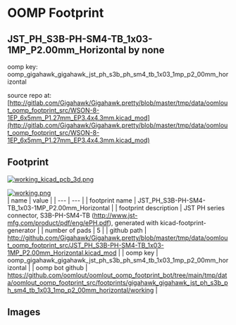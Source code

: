 # OOMP Footprint  
## JST_PH_S3B-PH-SM4-TB_1x03-1MP_P2.00mm_Horizontal  by none  
  
oomp key: oomp_gigahawk_gigahawk_jst_ph_s3b_ph_sm4_tb_1x03_1mp_p2_00mm_horizontal  
  
source repo at: [http://gitlab.com/Gigahawk/Gigahawk.pretty/blob/master/tmp/data/oomlout_oomp_footprint_src/WSON-8-1EP_6x5mm_P1.27mm_EP3.4x4.3mm.kicad_mod](http://gitlab.com/Gigahawk/Gigahawk.pretty/blob/master/tmp/data/oomlout_oomp_footprint_src/WSON-8-1EP_6x5mm_P1.27mm_EP3.4x4.3mm.kicad_mod)  
## Footprint  
  
[![working_kicad_pcb_3d.png](working_kicad_pcb_3d_600.png)](working_kicad_pcb_3d.png)  
  
[![working.png](working_600.png)](working.png)  
| name | value | 
| --- | --- | 
| footprint name | JST_PH_S3B-PH-SM4-TB_1x03-1MP_P2.00mm_Horizontal | 
| footprint description | JST PH series connector, S3B-PH-SM4-TB (http://www.jst-mfg.com/product/pdf/eng/ePH.pdf), generated with kicad-footprint-generator | 
| number of pads | 5 | 
| github path | http://github.com/Gigahawk/Gigahawk.pretty/blob/master/tmp/data/oomlout_oomp_footprint_src/JST_PH_S3B-PH-SM4-TB_1x03-1MP_P2.00mm_Horizontal.kicad_mod | 
| oomp key | oomp_gigahawk_gigahawk_jst_ph_s3b_ph_sm4_tb_1x03_1mp_p2_00mm_horizontal | 
| oomp bot github | https://github.com/oomlout/oomlout_oomp_footprint_bot/tree/main/tmp/data/oomlout_oomp_footprint_src/footprints/gigahawk_gigahawk_jst_ph_s3b_ph_sm4_tb_1x03_1mp_p2_00mm_horizontal/working | 
## Images  
